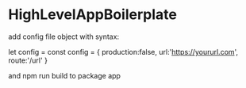 # HighLevelAppBoilerplate
add config file object with syntax:

let config = const config = {
    production:false,
    url:'https://yoururl.com',
    route:'/url'
}

and npm run build to package app